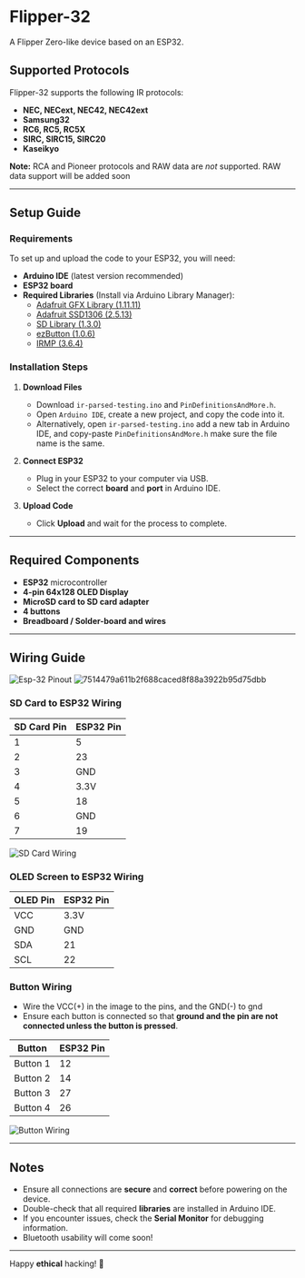 # Flipper-32
A Flipper Zero-like device based on an ESP32.

## Supported Protocols
Flipper-32 supports the following IR protocols:
- **NEC, NECext, NEC42, NEC42ext**
- **Samsung32**
- **RC6, RC5, RC5X**
- **SIRC, SIRC15, SIRC20**
- **Kaseikyo**

**Note:** RCA and Pioneer protocols and RAW data are *not* supported. RAW data support will be added soon

---

## Setup Guide
### Requirements
To set up and upload the code to your ESP32, you will need:
- **Arduino IDE** (latest version recommended)
- **ESP32 board**
- **Required Libraries** (Install via Arduino Library Manager):
  - [Adafruit GFX Library (1.11.11)](https://github.com/adafruit/Adafruit-GFX-Library)
  - [Adafruit SSD1306 (2.5.13)](https://github.com/adafruit/Adafruit_SSD1306)
  - [SD Library (1.3.0)](https://www.arduino.cc/en/Reference/SD)
  - [ezButton (1.0.6)](https://github.com/ArduinoGetStarted/ezButton)
  - [IRMP (3.6.4)](https://github.com/ukw100/IRMP)

### Installation Steps
1. **Download Files**
   - Download `ir-parsed-testing.ino` and `PinDefinitionsAndMore.h`.
   - Open `Arduino IDE`, create a new project, and copy the code into it.
   - Alternatively, open `ir-parsed-testing.ino` add a new tab in Arduino IDE, and copy-paste `PinDefinitionsAndMore.h` make sure the file name is the same.

2. **Connect ESP32**
   - Plug in your ESP32 to your computer via USB.
   - Select the correct **board** and **port** in Arduino IDE.

3. **Upload Code**
   - Click **Upload** and wait for the process to complete.

---

## Required Components
- **ESP32** microcontroller
- **4-pin 64x128 OLED Display**
- **MicroSD card to SD card adapter**
- **4 buttons**
- **Breadboard / Solder-board and wires**

---

## Wiring Guide
![Esp-32 Pinout](https://github.com/user-attachments/assets/031fd5fd-37ea-441d-bc28-e78218f9ea98)
![7514479a611b2f688caced8f88a3922b95d75dbb](https://github.com/user-attachments/assets/f39951bf-a54f-4d3f-96f1-1a8187aa036b)

### **SD Card to ESP32 Wiring**
| SD Card Pin | ESP32 Pin |
|------------|----------|
| 1          | 5        |
| 2          | 23       |
| 3          | GND      |
| 4          | 3.3V     |
| 5          | 18       |
| 6          | GND      |
| 7          | 19       |

![SD Card Wiring](https://github.com/user-attachments/assets/cc19777b-53b5-4adb-aee7-3fdfbca30b4f)

### **OLED Screen to ESP32 Wiring**
| OLED Pin | ESP32 Pin |
|---------|----------|
| VCC     | 3.3V     |
| GND     | GND      |
| SDA     | 21       |
| SCL     | 22       |

### **Button Wiring**
- Wire the VCC(+)  in the image to the pins, and the GND(-) to gnd
- Ensure each button is connected so that **ground and the pin are not connected unless the button is pressed**.

| Button | ESP32 Pin |
|--------|----------|
| Button 1 | 12 |
| Button 2 | 14 |
| Button 3 | 27 |
| Button 4 | 26 |

![Button Wiring](https://github.com/user-attachments/assets/7a499785-861d-4e20-a064-888535d4156e)

---

## Notes
- Ensure all connections are **secure** and **correct** before powering on the device.
- Double-check that all required **libraries** are installed in Arduino IDE.
- If you encounter issues, check the **Serial Monitor** for debugging information.
- Bluetooth usability will come soon! 

---


Happy **ethical** hacking! 🚀
